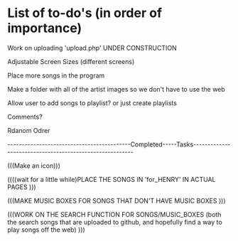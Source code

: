 # List of to-do's (in order of importance)


Work on uploading 'upload.php' UNDER CONSTRUCTION

Adjustable Screen Sizes (different screens)

Place more songs in the program

Make a folder with all of the artist images so we don't have to use the web

Allow user to add songs to playlist? or just create playlists

Comments?

Rdanom Odrer

-------------------------------------------Completed-----Tasks---------------------------------------------------------

(((Make an icon)))

((((wait for a little while)PLACE THE SONGS IN 'for_HENRY' IN ACTUAL PAGES )))

(((MAKE MUSIC BOXES FOR SONGS THAT DON'T HAVE MUSIC BOXES )))

(((WORK ON THE SEARCH FUNCTION FOR SONGS/MUSIC_BOXES  (both the search songs that are uploaded to github, and hopefully find a way to play songs off the web) )))
